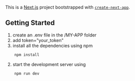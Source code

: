 This is a [Next.js](https://nextjs.org) project bootstrapped with [`create-next-app`](https://nextjs.org/docs/app/api-reference/cli/create-next-app).

## Getting Started

1. create an .env file in the /MY-APP folder
2. add token="your_token"
3. install all the dependencies using npm
```bash
    npm install
```
2. start the development server using
```bash
    npm run dev
```

